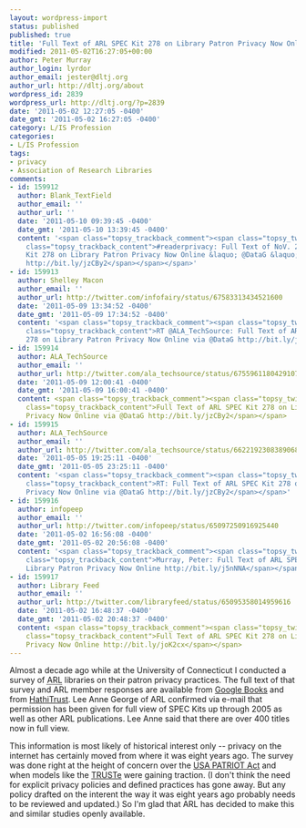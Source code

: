 ```yaml
---
layout: wordpress-import
status: published
published: true
title: 'Full Text of ARL SPEC Kit 278 on Library Patron Privacy Now Online'
modified: 2011-05-02T16:27:05+00:00
author: Peter Murray
author_login: lyrdor
author_email: jester@dltj.org
author_url: http://dltj.org/about
wordpress_id: 2839
wordpress_url: http://dltj.org/?p=2839
date: '2011-05-02 12:27:05 -0400'
date_gmt: '2011-05-02 16:27:05 -0400'
category: L/IS Profession
categories:
- L/IS Profession
tags:
- privacy
- Association of Research Libraries
comments:
- id: 159912
  author: Blank_TextField
  author_email: ''
  author_url: ''
  date: '2011-05-10 09:39:45 -0400'
  date_gmt: '2011-05-10 13:39:45 -0400'
  content: '<span class="topsy_trackback_comment"><span class="topsy_twitter_username"><span
    class="topsy_trackback_content">#readerprivacy: Full Text of NoV. 2003 ARL SPEC
    Kit 278 on Library Patron Privacy Now Online &laquo; @DataG &laquo; @ALA_TechSource
    http://bit.ly/jzCBy2</span></span></span>'
- id: 159913
  author: Shelley Macon
  author_email: ''
  author_url: http://twitter.com/infofairy/status/67583313434521600
  date: '2011-05-09 13:34:52 -0400'
  date_gmt: '2011-05-09 17:34:52 -0400'
  content: '<span class="topsy_trackback_comment"><span class="topsy_twitter_username"><span
    class="topsy_trackback_content">RT @ALA_TechSource: Full Text of ARL SPEC Kit
    278 on Library Patron Privacy Now Online via @DataG http://bit.ly/jzCBy2</span></span>'
- id: 159914
  author: ALA_TechSource
  author_email: ''
  author_url: http://twitter.com/ala_techsource/status/67559611804291072
  date: '2011-05-09 12:00:41 -0400'
  date_gmt: '2011-05-09 16:00:41 -0400'
  content: <span class="topsy_trackback_comment"><span class="topsy_twitter_username"><span
    class="topsy_trackback_content">Full Text of ARL SPEC Kit 278 on Library Patron
    Privacy Now Online via @DataG http://bit.ly/jzCBy2</span></span>
- id: 159915
  author: ALA_TechSource
  author_email: ''
  author_url: http://twitter.com/ala_techsource/status/66221923083890688
  date: '2011-05-05 19:25:11 -0400'
  date_gmt: '2011-05-05 23:25:11 -0400'
  content: '<span class="topsy_trackback_comment"><span class="topsy_twitter_username"><span
    class="topsy_trackback_content">RT: Full Text of ARL SPEC Kit 278 on Library Patron
    Privacy Now Online via @DataG http://bit.ly/jzCBy2</span></span>'
- id: 159916
  author: infopeep
  author_email: ''
  author_url: http://twitter.com/infopeep/status/65097250916925440
  date: '2011-05-02 16:56:08 -0400'
  date_gmt: '2011-05-02 20:56:08 -0400'
  content: '<span class="topsy_trackback_comment"><span class="topsy_twitter_username"><span
    class="topsy_trackback_content">Murray, Peter: Full Text of ARL SPEC Kit 278 on
    Library Patron Privacy Now Online http://bit.ly/j5nNNA</span></span>'
- id: 159917
  author: Library Feed
  author_email: ''
  author_url: http://twitter.com/libraryfeed/status/65095358014959616
  date: '2011-05-02 16:48:37 -0400'
  date_gmt: '2011-05-02 20:48:37 -0400'
  content: <span class="topsy_trackback_comment"><span class="topsy_twitter_username"><span
    class="topsy_trackback_content">Full Text of ARL SPEC Kit 278 on Library Patron
    Privacy Now Online http://bit.ly/joK2cx</span></span>
---
```

<p>Almost a decade ago while at the University of Connecticut I conducted a survey of <abbr title="Association of Research Libraries">ARL</abbr> libraries on their patron privacy practices.  The full text of that survey and ARL member responses are available from <a href="http://books.google.com/books?id=d77gAAAAMAAJ&amp;printsec=frontcover&amp;source=gbs_atb" title="Library patron privacy: SPEC kit - Google Books">Google Books</a> and from <a href="http://catalog.hathitrust.org/Record/004725133" title="Library patron privacy : SPEC kit | Hathi Trust Digital Library">HathiTrust</a>.  Lee Anne George of ARL confirmed via e-mail that permission has been given for full view of SPEC Kits up through 2005 as well as other ARL publications.  Lee Anne said that there are over 400 titles now in full view.</p>
<p>This information is most likely of historical interest only -- privacy on the internet has certainly moved from where it was eight years ago.  The survey was done right at the height of concern over the <a href="http://en.wikipedia.org/wiki/USA_PATRIOT_Act" title="USA PATRIOT Act | Wikipedia">USA PATRIOT Act</a> and when models like the <a href="http://www.truste.com/" title="Privacy Seals &amp; Services | Online Trust &amp; Safety from TRUSTe">TRUSTe</a> were gaining traction.  (I don't think the need for explicit privacy policies and defined practices has gone away.  But any policy drafted on the interent the way it was eight years ago probably needs to be reviewed and updated.)  So I'm glad that ARL has decided to make this and similar studies openly available.</p>
